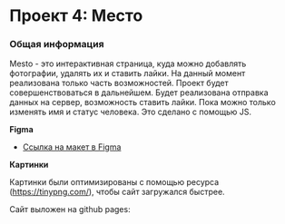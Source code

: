 # Проект 4: Место

### Общая информация

Mesto - это интерактивная страница, куда можно добавлять фотографии, удалять их и ставить лайки.
На данный момент реализована только часть возможностей. Проект будет совершенствоваться в дальнейшем. 
Будет реализована отправка данных на сервер, возможность ставить лайки. Пока можно только изменять
имя и статус человека. Это сделано с помощью JS.

**Figma**

* [Ссылка на макет в Figma](https://www.figma.com/file/StZjf8HnoeLdiXS7dYrLAh/JavaScript.-Sprint-4)

**Картинки**

Картинки были оптимизированы с помощью ресурса (https://tinypng.com/), чтобы сайт загружался быстрее.

Сайт выложен на github pages:
